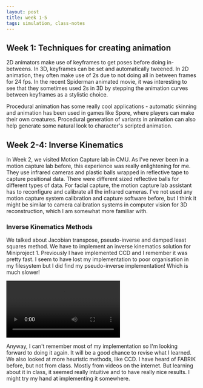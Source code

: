```yaml
---
layout: post
title: week 1-5
tags: simulation, class-notes
---
```



## Week 1: Techniques for creating animation
2D animators make use of keyframes to get poses before doing in-betweens. In 3D, keyframes can be set and automatically tweened. In 2D animation, they often make use of 2s due to not doing all in between frames for 24 fps. In the recent Spiderman animated movie, it was interesting to see that they sometimes used 2s in 3D by stepping the animation curves between keyframes as a stylistic choice. 


Procedural animation has some really cool applications - automatic skinning and animation has been used in games like Spore, where players can make their own creatures. Procedural generation of variants in animation can also help generate some natural look to character's scripted animation. 

## Week 2-4: Inverse Kinematics

In Week 2, we visited Motion Capture lab in CMU. As I've never been in a motion capture lab before, this experience was really enlightening for me. They use infrared cameras and plastic balls wrapped in reflective tape to capture positional data. There were different sized reflective balls for different types of data. For facial capture, the motion capture lab assistant has to reconfigure and calibrate all the infrared cameras. I've not used any motion capture system calibration and capture software before, but I think it might be similar to camera calibration systems in computer vision for 3D reconstruction, which I am somewhat more familiar with.

### Inverse Kinematics Methods

We talked about Jacobian transpose, pseudo-inverse and damped least squares method. We have to implement an inverse kinematics solution for Miniproject 1. Previously I have implemented CCD and I remember it was pretty fast. I seem to have lost my implementation to poor organisation in my filesystem but I did find my pseudo-inverse implementation! Which is much slower!

<video controls src="http://yuiwei.com/wp-content/uploads/2019/03/ikfkccd.mp4"></video>

Anyway, I can't remember most of my implementation so I'm looking forward to doing it again. It will be a good chance to revise what I learned. We also looked at more heuristic methods, like CCD. I have heard of FABRIK before, but not from class. Mostly from videos on the internet. But learning about it in class, it seemed really intuitive and to have really nice results. I might try my hand at implementing it somewhere.
